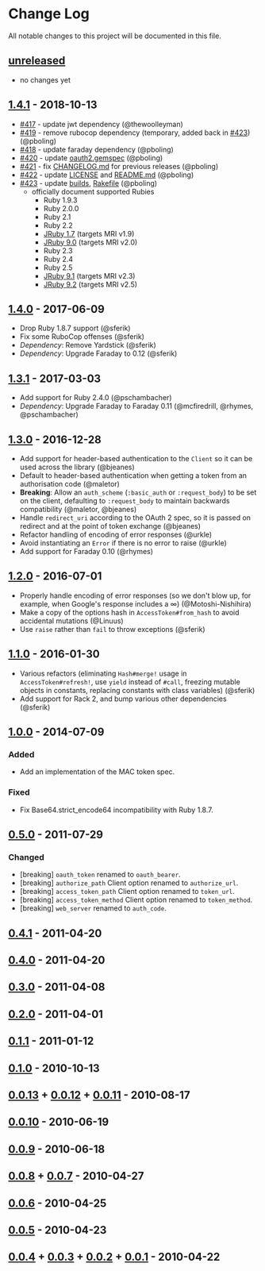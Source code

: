 # Change Log
All notable changes to this project will be documented in this file.

## [unreleased]

- no changes yet

## [1.4.1] - 2018-10-13

- [#417](https://github.com/oauth-xx/oauth2/pull/417) - update jwt dependency (@thewoolleyman)
- [#419](https://github.com/oauth-xx/oauth2/pull/419) - remove rubocop dependency (temporary, added back in [#423](https://github.com/oauth-xx/oauth2/pull/423)) (@pboling)
- [#418](https://github.com/oauth-xx/oauth2/pull/418) - update faraday dependency (@pboling)
- [#420](https://github.com/oauth-xx/oauth2/pull/420) - update [oauth2.gemspec](https://github.com/oauth-xx/oauth2/blob/1-4-stable/oauth2.gemspec) (@pboling)
- [#421](https://github.com/oauth-xx/oauth2/pull/421) - fix [CHANGELOG.md](https://github.com/oauth-xx/oauth2/blob/1-4-stable/CHANGELOG.md) for previous releases (@pboling)
- [#422](https://github.com/oauth-xx/oauth2/pull/422) - update [LICENSE](https://github.com/oauth-xx/oauth2/blob/1-4-stable/LICENSE) and [README.md](https://github.com/oauth-xx/oauth2/blob/1-4-stable/README.md) (@pboling)
- [#423](https://github.com/oauth-xx/oauth2/pull/423) - update [builds](https://travis-ci.org/oauth-xx/oauth2/builds), [Rakefile](https://github.com/oauth-xx/oauth2/blob/1-4-stable/Rakefile) (@pboling)
  - officially document supported Rubies
    * Ruby 1.9.3
    * Ruby 2.0.0
    * Ruby 2.1
    * Ruby 2.2
    * [JRuby 1.7][jruby-1.7] (targets MRI v1.9)
    * [JRuby 9.0][jruby-9.0] (targets MRI v2.0)
    * Ruby 2.3
    * Ruby 2.4
    * Ruby 2.5
    * [JRuby 9.1][jruby-9.1] (targets MRI v2.3)
    * [JRuby 9.2][jruby-9.2] (targets MRI v2.5)

[jruby-1.7]: https://www.jruby.org/2017/05/11/jruby-1-7-27.html
[jruby-9.0]: https://www.jruby.org/2016/01/26/jruby-9-0-5-0.html
[jruby-9.1]: https://www.jruby.org/2017/05/16/jruby-9-1-9-0.html
[jruby-9.2]: https://www.jruby.org/2018/05/24/jruby-9-2-0-0.html

## [1.4.0] - 2017-06-09

- Drop Ruby 1.8.7 support (@sferik)
- Fix some RuboCop offenses (@sferik)
- _Dependency_: Remove Yardstick (@sferik)
- _Dependency_: Upgrade Faraday to 0.12 (@sferik)

## [1.3.1] - 2017-03-03

- Add support for Ruby 2.4.0 (@pschambacher)
- _Dependency_: Upgrade Faraday to Faraday 0.11 (@mcfiredrill, @rhymes, @pschambacher)

## [1.3.0] - 2016-12-28

- Add support for header-based authentication to the `Client` so it can be used across the library (@bjeanes)
- Default to header-based authentication when getting a token from an authorisation code (@maletor)
- **Breaking**: Allow an `auth_scheme` (`:basic_auth` or `:request_body`) to be set on the client, defaulting to `:request_body` to maintain backwards compatibility (@maletor, @bjeanes)
- Handle `redirect_uri` according to the OAuth 2 spec, so it is passed on redirect and at the point of token exchange (@bjeanes)
- Refactor handling of encoding of error responses (@urkle)
- Avoid instantiating an `Error` if there is no error to raise (@urkle)
- Add support for Faraday 0.10 (@rhymes)

## [1.2.0] - 2016-07-01

- Properly handle encoding of error responses (so we don't blow up, for example, when Google's response includes a ∞) (@Motoshi-Nishihira)
- Make a copy of the options hash in `AccessToken#from_hash` to avoid accidental mutations (@Linuus)
- Use `raise` rather than `fail` to throw exceptions (@sferik)

## [1.1.0] - 2016-01-30

- Various refactors (eliminating `Hash#merge!` usage in `AccessToken#refresh!`, use `yield` instead of `#call`, freezing mutable objects in constants, replacing constants with class variables) (@sferik)
- Add support for Rack 2, and bump various other dependencies (@sferik)

## [1.0.0] - 2014-07-09

### Added
- Add an implementation of the MAC token spec.

### Fixed
- Fix Base64.strict_encode64 incompatibility with Ruby 1.8.7.

## [0.5.0] - 2011-07-29

### Changed
- [breaking] `oauth_token` renamed to `oauth_bearer`.
- [breaking] `authorize_path` Client option renamed to `authorize_url`.
- [breaking] `access_token_path` Client option renamed to `token_url`.
- [breaking] `access_token_method` Client option renamed to `token_method`.
- [breaking] `web_server` renamed to `auth_code`.

## [0.4.1] - 2011-04-20

## [0.4.0] - 2011-04-20

## [0.3.0] - 2011-04-08

## [0.2.0] - 2011-04-01

## [0.1.1] - 2011-01-12

## [0.1.0] - 2010-10-13

## [0.0.13] + [0.0.12] + [0.0.11] - 2010-08-17

## [0.0.10] - 2010-06-19

## [0.0.9] - 2010-06-18

## [0.0.8] + [0.0.7] - 2010-04-27

## [0.0.6] - 2010-04-25

## [0.0.5] - 2010-04-23

## [0.0.4] + [0.0.3] + [0.0.2] + [0.0.1] - 2010-04-22


[0.0.1]: https://github.com/oauth-xx/oauth2/compare/311d9f4...v0.0.1
[0.0.2]: https://github.com/oauth-xx/oauth2/compare/v0.0.1...v0.0.2
[0.0.3]: https://github.com/oauth-xx/oauth2/compare/v0.0.2...v0.0.3
[0.0.4]: https://github.com/oauth-xx/oauth2/compare/v0.0.3...v0.0.4
[0.0.5]: https://github.com/oauth-xx/oauth2/compare/v0.0.4...v0.0.5
[0.0.6]: https://github.com/oauth-xx/oauth2/compare/v0.0.5...v0.0.6
[0.0.7]: https://github.com/oauth-xx/oauth2/compare/v0.0.6...v0.0.7
[0.0.8]: https://github.com/oauth-xx/oauth2/compare/v0.0.7...v0.0.8
[0.0.9]: https://github.com/oauth-xx/oauth2/compare/v0.0.8...v0.0.9
[0.0.10]: https://github.com/oauth-xx/oauth2/compare/v0.0.9...v0.0.10
[0.0.11]: https://github.com/oauth-xx/oauth2/compare/v0.0.10...v0.0.11
[0.0.12]: https://github.com/oauth-xx/oauth2/compare/v0.0.11...v0.0.12
[0.0.13]: https://github.com/oauth-xx/oauth2/compare/v0.0.12...v0.0.13
[0.1.0]: https://github.com/oauth-xx/oauth2/compare/v0.0.13...v0.1.0
[0.1.1]: https://github.com/oauth-xx/oauth2/compare/v0.1.0...v0.1.1
[0.2.0]: https://github.com/oauth-xx/oauth2/compare/v0.1.1...v0.2.0
[0.3.0]: https://github.com/oauth-xx/oauth2/compare/v0.2.0...v0.3.0
[0.4.0]: https://github.com/oauth-xx/oauth2/compare/v0.3.0...v0.4.0
[0.4.1]: https://github.com/oauth-xx/oauth2/compare/v0.4.0...v0.4.1
[0.5.0]: https://github.com/oauth-xx/oauth2/compare/v0.4.1...v0.5.0
[1.0.0]: https://github.com/oauth-xx/oauth2/compare/v0.9.4...v1.0.0
[1.1.0]: https://github.com/oauth-xx/oauth2/compare/v1.0.0...v1.1.0
[1.2.0]: https://github.com/oauth-xx/oauth2/compare/v1.1.0...v1.2.0
[1.3.0]: https://github.com/oauth-xx/oauth2/compare/v1.2.0...v1.3.0
[1.3.1]: https://github.com/oauth-xx/oauth2/compare/v1.3.0...v1.3.1
[1.4.0]: https://github.com/oauth-xx/oauth2/compare/v1.3.1...v1.4.0
[1.4.1]: https://github.com/oauth-xx/oauth2/compare/v1.4.0...v1.4.1
[unreleased]: https://github.com/oauth-xx/oauth2/compare/v1.4.1...HEAD
